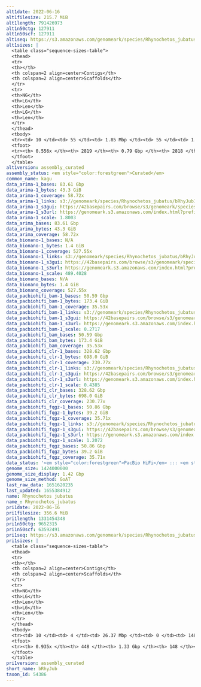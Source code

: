 ```yaml
---
alt1date: 2022-06-16
alt1filesize: 215.7 MiB
alt1length: 791426973
alt1n50ctg: 127911
alt1n50scf: 127911
alt1seq: https://s3.amazonaws.com/genomeark/species/Rhynochetos_jubatus/bRhyJub1/assembly_curated/bRhyJub1.alt.cur.20220616.fasta.gz
alt1sizes: |
  <table class="sequence-sizes-table">
  <thead>
  <tr>
  <th></th>
  <th colspan=2 align=center>Contigs</th>
  <th colspan=2 align=center>Scaffolds</th>
  </tr>
  <tr>
  <th>NG</th>
  <th>LG</th>
  <th>Len</th>
  <th>LG</th>
  <th>Len</th>
  </tr>
  </thead>
  <tbody>
  <tr><td> 10 </td><td> 55 </td><td> 1.85 Mbp </td><td> 55 </td><td> 1.85 Mbp </td></tr>  <tr><td> 20 </td><td> 155 </td><td> 1.16 Mbp </td><td> 155 </td><td> 1.16 Mbp </td></tr>  <tr><td> 30 </td><td> 309 </td><td> 0.75 Mbp </td><td> 309 </td><td> 0.75 Mbp </td></tr>  <tr><td> 40 </td><td> 553 </td><td> 453.03 Kbp </td><td> 553 </td><td> 453.03 Kbp </td></tr>  <tr style="background-color:#cccccc;"><td> 50 </td><td> 1096 </td><td> 127.91 Kbp </td><td> 1096 </td><td> 127.91 Kbp </td></tr>  <tr><td> 60 </td><td> 0 </td><td>  </td><td> 0 </td><td>  </td></tr>  <tr><td> 70 </td><td> 0 </td><td>  </td><td> 0 </td><td>  </td></tr>  <tr><td> 80 </td><td> 0 </td><td>  </td><td> 0 </td><td>  </td></tr>  <tr><td> 90 </td><td> 0 </td><td>  </td><td> 0 </td><td>  </td></tr>  <tr><td> 100 </td><td> 0 </td><td>  </td><td> 0 </td><td>  </td></tr>  </tbody>
  <tfoot>
  <tr><th> 0.556x </th><th> 2819 </th><th> 0.79 Gbp </th><th> 2818 </th><th> 0.79 Gbp </th></tr>
  </tfoot>
  </table>
alt1version: assembly_curated
assembly_status: <em style="color:forestgreen">Curated</em>
common_name: kagu
data_arima-1_bases: 83.61 Gbp
data_arima-1_bytes: 43.3 GiB
data_arima-1_coverage: 58.72x
data_arima-1_links: s3://genomeark/species/Rhynochetos_jubatus/bRhyJub1/genomic_data/arima/<br>
data_arima-1_s3gui: https://42basepairs.com/browse/s3/genomeark/species/Rhynochetos_jubatus/bRhyJub1/genomic_data/arima/
data_arima-1_s3url: https://genomeark.s3.amazonaws.com/index.html?prefix=species/Rhynochetos_jubatus/bRhyJub1/genomic_data/arima/
data_arima-1_scale: 1.8003
data_arima_bases: 83.61 Gbp
data_arima_bytes: 43.3 GiB
data_arima_coverage: 58.72x
data_bionano-1_bases: N/A
data_bionano-1_bytes: 1.4 GiB
data_bionano-1_coverage: 527.55x
data_bionano-1_links: s3://genomeark/species/Rhynochetos_jubatus/bRhyJub1/genomic_data/bionano/<br>
data_bionano-1_s3gui: https://42basepairs.com/browse/s3/genomeark/species/Rhynochetos_jubatus/bRhyJub1/genomic_data/bionano/
data_bionano-1_s3url: https://genomeark.s3.amazonaws.com/index.html?prefix=species/Rhynochetos_jubatus/bRhyJub1/genomic_data/bionano/
data_bionano-1_scale: 489.4028
data_bionano_bases: N/A
data_bionano_bytes: 1.4 GiB
data_bionano_coverage: 527.55x
data_pacbiohifi_bam-1_bases: 50.59 Gbp
data_pacbiohifi_bam-1_bytes: 173.4 GiB
data_pacbiohifi_bam-1_coverage: 35.53x
data_pacbiohifi_bam-1_links: s3://genomeark/species/Rhynochetos_jubatus/bRhyJub1/genomic_data/pacbio_hifi/<br>
data_pacbiohifi_bam-1_s3gui: https://42basepairs.com/browse/s3/genomeark/species/Rhynochetos_jubatus/bRhyJub1/genomic_data/pacbio_hifi/
data_pacbiohifi_bam-1_s3url: https://genomeark.s3.amazonaws.com/index.html?prefix=species/Rhynochetos_jubatus/bRhyJub1/genomic_data/pacbio_hifi/
data_pacbiohifi_bam-1_scale: 0.2717
data_pacbiohifi_bam_bases: 50.59 Gbp
data_pacbiohifi_bam_bytes: 173.4 GiB
data_pacbiohifi_bam_coverage: 35.53x
data_pacbiohifi_clr-1_bases: 328.62 Gbp
data_pacbiohifi_clr-1_bytes: 698.0 GiB
data_pacbiohifi_clr-1_coverage: 230.77x
data_pacbiohifi_clr-1_links: s3://genomeark/species/Rhynochetos_jubatus/bRhyJub1/genomic_data/pacbio_hifi/<br>
data_pacbiohifi_clr-1_s3gui: https://42basepairs.com/browse/s3/genomeark/species/Rhynochetos_jubatus/bRhyJub1/genomic_data/pacbio_hifi/
data_pacbiohifi_clr-1_s3url: https://genomeark.s3.amazonaws.com/index.html?prefix=species/Rhynochetos_jubatus/bRhyJub1/genomic_data/pacbio_hifi/
data_pacbiohifi_clr-1_scale: 0.4385
data_pacbiohifi_clr_bases: 328.62 Gbp
data_pacbiohifi_clr_bytes: 698.0 GiB
data_pacbiohifi_clr_coverage: 230.77x
data_pacbiohifi_fqgz-1_bases: 50.86 Gbp
data_pacbiohifi_fqgz-1_bytes: 39.2 GiB
data_pacbiohifi_fqgz-1_coverage: 35.71x
data_pacbiohifi_fqgz-1_links: s3://genomeark/species/Rhynochetos_jubatus/bRhyJub1/genomic_data/pacbio_hifi/<br>
data_pacbiohifi_fqgz-1_s3gui: https://42basepairs.com/browse/s3/genomeark/species/Rhynochetos_jubatus/bRhyJub1/genomic_data/pacbio_hifi/
data_pacbiohifi_fqgz-1_s3url: https://genomeark.s3.amazonaws.com/index.html?prefix=species/Rhynochetos_jubatus/bRhyJub1/genomic_data/pacbio_hifi/
data_pacbiohifi_fqgz-1_scale: 1.2072
data_pacbiohifi_fqgz_bases: 50.86 Gbp
data_pacbiohifi_fqgz_bytes: 39.2 GiB
data_pacbiohifi_fqgz_coverage: 35.71x
data_status: '<em style="color:forestgreen">PacBio HiFi</em> ::: <em style="color:forestgreen">Arima</em>'
genome_size: 1424000000
genome_size_display: 1.42 Gbp
genome_size_method: GoAT
last_raw_data: 1651620235
last_updated: 1655384912
name: Rhynochetos jubatus
name_: Rhynochetos_jubatus
pri1date: 2022-06-16
pri1filesize: 356.6 MiB
pri1length: 1331454348
pri1n50ctg: 9652315
pri1n50scf: 63592491
pri1seq: https://s3.amazonaws.com/genomeark/species/Rhynochetos_jubatus/bRhyJub1/assembly_curated/bRhyJub1.pri.cur.20220616.fasta.gz
pri1sizes: |
  <table class="sequence-sizes-table">
  <thead>
  <tr>
  <th></th>
  <th colspan=2 align=center>Contigs</th>
  <th colspan=2 align=center>Scaffolds</th>
  </tr>
  <tr>
  <th>NG</th>
  <th>LG</th>
  <th>Len</th>
  <th>LG</th>
  <th>Len</th>
  </tr>
  </thead>
  <tbody>
  <tr><td> 10 </td><td> 4 </td><td> 26.37 Mbp </td><td> 0 </td><td> 148.63 Mbp </td></tr>  <tr><td> 20 </td><td> 10 </td><td> 23.31 Mbp </td><td> 2 </td><td> 126.03 Mbp </td></tr>  <tr><td> 30 </td><td> 17 </td><td> 16.80 Mbp </td><td> 3 </td><td> 85.19 Mbp </td></tr>  <tr><td> 40 </td><td> 27 </td><td> 13.33 Mbp </td><td> 4 </td><td> 79.19 Mbp </td></tr>  <tr style="background-color:#cccccc;"><td> 50 </td><td> 39 </td><td style="background-color:#88ff88;"> 9.65 Mbp </td><td> 6 </td><td style="background-color:#88ff88;"> 63.59 Mbp </td></tr>  <tr><td> 60 </td><td> 56 </td><td> 7.10 Mbp </td><td> 10 </td><td> 31.64 Mbp </td></tr>  <tr><td> 70 </td><td> 84 </td><td> 4.06 Mbp </td><td> 16 </td><td> 22.07 Mbp </td></tr>  <tr><td> 80 </td><td> 130 </td><td> 2.24 Mbp </td><td> 24 </td><td> 13.33 Mbp </td></tr>  <tr><td> 90 </td><td> 229 </td><td> 0.82 Mbp </td><td> 52 </td><td> 2.05 Mbp </td></tr>  <tr><td> 100 </td><td> 0 </td><td>  </td><td> 0 </td><td>  </td></tr>  </tbody>
  <tfoot>
  <tr><th> 0.935x </th><th> 448 </th><th> 1.33 Gbp </th><th> 148 </th><th> 1.33 Gbp </th></tr>
  </tfoot>
  </table>
pri1version: assembly_curated
short_name: bRhyJub
taxon_id: 54386
---
```

